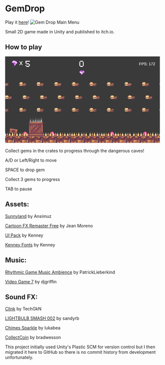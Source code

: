 # GemDrop
Play it [here](https://gamedotplay.itch.io/gem-drop)!
![Gem Drop Main Menu](Media/gif/MainMenu.gif "Gem Drop Main Menu")

Small 2D game made in Unity and published to itch.io.

## How to play

![Typical gameplay clip](Media/gif/Gameplay.gif "Get the gem in the box!")

Collect gems in the crates to progress through the dangerous caves!

A/D or Left/Right to move

SPACE to drop gem

Collect 3 gems to progress

TAB to pause

## Assets:
[Sunnyland](https://assetstore.unity.com/packages/2d/characters/sunny-land-103349) by Ansimuz

[Cartoon FX Remaster Free](https://assetstore.unity.com/packages/vfx/particles/cartoon-fx-remaster-free-109565) by Jean Moreno

[UI Pack](https://kenney.nl/assets/ui-pack) by Kenney

[Kenney Fonts](https://kenney.nl/assets/kenney-fonts) by Kenney

## Music:
[Rhythmic Game Music Ambience](https://freesound.org/people/PatrickLieberkind/sounds/396024/) by PatrickLieberkind

[Video Game 7](https://freesound.org/people/djgriffin/sounds/172561/) by djgriffin

## Sound FX:

[Clink](https://freesound.org/people/TechGkN/sounds/432245/) by TechGkN

[LIGHTBULB SMASH 002](https://freesound.org/people/sandyrb/sounds/148074/) by sandyrb

[Chimes Sparkle](https://freesound.org/people/lukabea/sounds/660493/) by lukabea

[CollectCoin](https://freesound.org/people/bradwesson/sounds/135936/) by bradwesson

This project initially used Unity's Plastic SCM for version control but I then migrated it here to GitHub so there is no commit history from development unfortunately.
